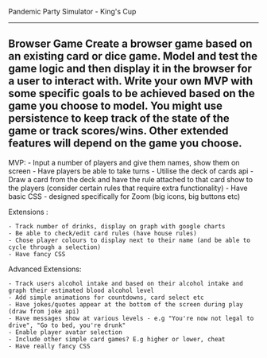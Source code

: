 Pandemic Party Simulator - King's Cup

--------------------------------------
Browser Game
Create a browser game based on an existing card or dice game. Model and test the game logic and then display it in the browser for a user to interact with.
Write your own MVP with some specific goals to be achieved based on the game you choose to model.
You might use persistence to keep track of the state of the game or track scores/wins. Other extended features will depend on the game you choose.
--------------------------------------



MVP: 
	- Input a number of players and give them names, show them on screen
	- Have players be able to take turns
	- Utilise the deck of cards api
	- Draw a card from the deck and have the rule attached to that card show to the players (consider certain rules that require extra functionality)
	- Have basic CSS - designed specifically for Zoom (big icons, big buttons etc)

Extensions :

	- Track number of drinks, display on graph with google charts
	- Be able to check/edit card rules (have house rules)
	- Chose player colours to display next to their name (and be able to cycle through a selection)
	- Have fancy CSS

Advanced Extensions: 

    - Track users alcohol intake and based on their alcohol intake and graph their estimated blood alcohol level
    - Add simple animations for countdowns, card select etc
    - Have jokes/quotes appear at the bottom of the screen during play (draw from joke api)
    - Have messages show at various levels - e.g "You're now not legal to drive", "Go to bed, you're drunk"
    - Enable player avatar selection
    - Include other simple card games? E.g higher or lower, cheat
    - Have really fancy CSS